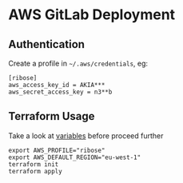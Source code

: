 # AWS GitLab Deployment

## Authentication

Create a profile in `~/.aws/credentials`, eg:
```
[ribose]
aws_access_key_id = AKIA***
aws_secret_access_key = n3**b
```

## Terraform Usage

Take a look at [variables](vars.tf) before proceed further

```
export AWS_PROFILE="ribose"
export AWS_DEFAULT_REGION="eu-west-1"
terraform init
terraform apply
```
